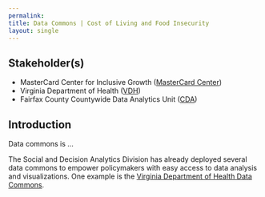 ```yaml
---
permalink: 
title: Data Commons | Cost of Living and Food Insecurity
layout: single
---
```


## Stakeholder(s)
- MasterCard Center for Inclusive Growth ([MasterCard Center](https://www.mastercardcenter.org/))
- Virginia Department of Health ([VDH](https://www.vdh.virginia.gov/))
- Fairfax County Countywide Data Analytics Unit ([CDA](https://www.fairfaxcounty.gov/data/))

## Introduction
Data commons is ...

The Social and Decision Analytics Division has already deployed several data commons to empower policymakers with easy access to data analysis and visualizations. One example is the [Virginia Department of Health Data Commons](https://uva-bi-sdad.github.io/vdh_rural_health_site/).
